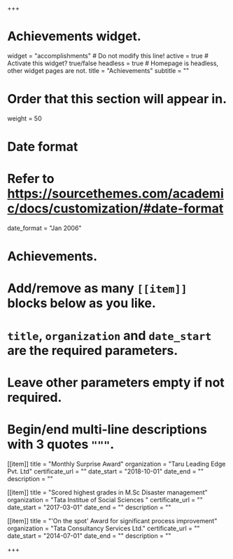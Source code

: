 +++
# Achievements widget.
widget = "accomplishments"  # Do not modify this line!
active = true  # Activate this widget? true/false
headless = true  # Homepage is headless, other widget pages are not.
title = "Achievements"
subtitle = ""

# Order that this section will appear in.
weight = 50

# Date format
#   Refer to https://sourcethemes.com/academic/docs/customization/#date-format
date_format = "Jan 2006"

# Achievements.
#   Add/remove as many `[[item]]` blocks below as you like.
#   `title`, `organization` and `date_start` are the required parameters.
#   Leave other parameters empty if not required.
#   Begin/end multi-line descriptions with 3 quotes `"""`.

[[item]]
  title = "Monthly Surprise Award"
  organization = "Taru Leading Edge Pvt. Ltd"
  certificate_url = ""
  date_start = "2018-10-01"
  date_end = ""
  description = ""

[[item]]
  title = "Scored highest grades in M.Sc Disaster management"
  organization = "Tata Institue of Social Sciences "
  certificate_url = ""
  date_start = "2017-03-01"
  date_end = ""
  description = ""
  
[[item]]
  title = "'On the spot' Award for significant process improvement"
  organization = "Tata Consultancy Services Ltd."
  certificate_url = ""
  date_start = "2014-07-01"
  date_end = ""
  description = ""

+++
